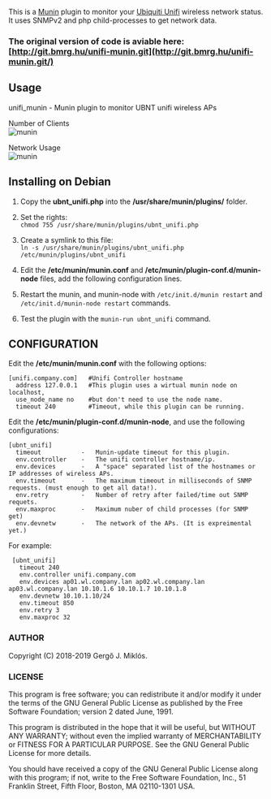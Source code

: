 This is a [Munin](http://munin-monitoring.org/) plugin to monitor your [Ubiquiti Unifi](https://www.ubnt.com/products/#unifi) wireless network status.  
It uses SNMPv2 and php child-processes to get network data.

### The original version of code is aviable here: [http://git.bmrg.hu/unifi-munin.git](http://git.bmrg.hu/unifi-munin.git/)   





## Usage 
unifi_munin - Munin plugin to monitor UBNT unifi wireless APs

Number of Clients  
![munin](http://git.bmrg.hu/unifi-munin.git/img/munin-ssid.png)  

Network Usage  
![munin](http://git.bmrg.hu/unifi-munin.git/img/munin-netw.png)  




## Installing on Debian

1. Copy the **ubnt_unifi.php** into the **/usr/share/munin/plugins/** folder.  
   
2. Set the rights:  
`chmod 755 /usr/share/munin/plugins/ubnt_unifi.php`  

3. Create a symlink to this file:  
`ln -s /usr/share/munin/plugins/ubnt_unifi.php /etc/munin/plugins/ubnt_unifi`  

4. Edit the **/etc/munin/munin.conf** and **/etc/munin/plugin-conf.d/munin-node** files, add the following configuration lines.  

5. Restart the munin, and munin-node with `/etc/init.d/munin restart` and `/etc/init.d/munin-node restart` commands.  

6. Test the plugin with the `munin-run ubnt_unifi` command.  
  


## CONFIGURATION

Edit the **/etc/munin/munin.conf** with the following options:  

    [unifi.company.com]   #Unifi Controller hostname
      address 127.0.0.1   #This plugin uses a wirtual munin node on localhost,
      use_node_name no    #but don't need to use the node name.
      timeout 240         #Timeout, while this plugin can be running.


Edit the **/etc/munin/plugin-conf.d/munin-node**, and use the following configurations:  

    [ubnt_unifi]   
      timeout           -   Munin-update timeout for this plugin.  
      env.controller    -   The unifi controller hostname/ip.  
      env.devices       -   A "space" separated list of the hostnames or IP addresses of wireless APs.  
      env.timeout       -   The maximum timeout in milliseconds of SNMP requests. (must enough to get all data!).  
      env.retry         -   Number of retry after failed/time out SNMP requets.  
      env.maxproc       -   Maximum nuber of child processes (for SNMP get)
      env.devnetw       -   The network of the APs. (It is expreimental yet.)  

  
For example:

     [ubnt_unifi]    
       timeout 240  
       env.controller unifi.company.com
       env.devices ap01.wl.company.lan ap02.wl.company.lan ap03.wl.company.lan 10.10.1.6 10.10.1.7 10.10.1.8   
       env.devnetw 10.10.1.10/24  
       env.timeout 850  
       env.retry 3  
       env.maxproc 32  



### AUTHOR

Copyright (C) 2018-2019 Gergő J. Miklós.



### LICENSE

This program is free software; you can redistribute it and/or
modify it under the terms of the GNU General Public License
as published by the Free Software Foundation; version 2 dated June,
1991.

This program is distributed in the hope that it will be useful,
but WITHOUT ANY WARRANTY; without even the implied warranty of
MERCHANTABILITY or FITNESS FOR A PARTICULAR PURPOSE.  See the
GNU General Public License for more details.

You should have received a copy of the GNU General Public License
along with this program; if not, write to the Free Software
Foundation, Inc., 51 Franklin Street, Fifth Floor, Boston, MA 02110-1301 USA.



